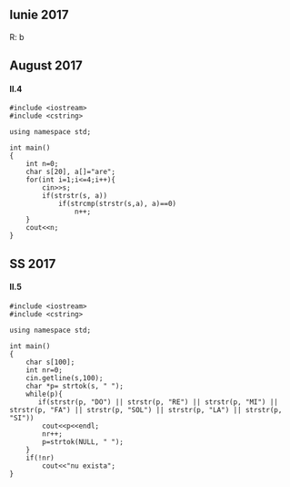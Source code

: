 ## Iunie 2017

R: b








## August 2017

#### II.4


    #include <iostream>
    #include <cstring>

    using namespace std;

    int main()
    {
        int n=0;
        char s[20], a[]="are";
        for(int i=1;i<=4;i++){
            cin>>s;
            if(strstr(s, a))
                if(strcmp(strstr(s,a), a)==0)
                    n++;
        }
        cout<<n;
    }


## SS 2017

#### II.5

    #include <iostream>
    #include <cstring>

    using namespace std;

    int main()
    {
        char s[100];
        int nr=0;
        cin.getline(s,100);
        char *p= strtok(s, " ");
        while(p){
           if(strstr(p, "DO") || strstr(p, "RE") || strstr(p, "MI") || strstr(p, "FA") || strstr(p, "SOL") || strstr(p, "LA") || strstr(p, "SI"))
            cout<<p<<endl;
            nr++;
            p=strtok(NULL, " ");
        }
        if(!nr)
            cout<<"nu exista";
    }
